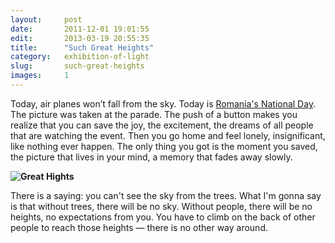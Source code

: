 ```yaml
---
layout:     post
date:       2011-12-01 19:01:55
edit:       2013-03-19 20:55:35
title:      "Such Great Heights"
category:   exhibition-of-light
slug:       such-great-heights
images:     1
---
```


Today, air planes won’t fall from the sky. Today is [Romania's National Day](http://instagram.com/p/Ww8U5/). The picture was taken at the parade. The push of a button makes you realize that you can save the joy, the excitement, the dreams of all people that are watching the event. Then you go home and feel lonely, insignificant, like nothing ever happen. The only thing you got is the moment you saved, the picture that lives in your mind, a memory that fades away slowly.

**![Great Hights](/images/great-heights.jpg)**

There is a saying: you can't see the sky from the trees. What I'm gonna say is that without trees, there will be no sky. Without people, there will be no heights, no expectations from you. You have to climb on the back of other people to reach those heights — there is no other way around.
